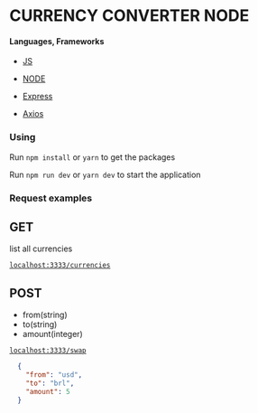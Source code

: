 # CURRENCY CONVERTER NODE

#### Languages, Frameworks

* [JS](https://www.javascript.com)

* [NODE](https://nodejs.org/en/)

* [Express](https://expressjs.com)

* [Axios](https://axios-http.com)

### Using

 Run `npm install` or `yarn` to get the packages

 Run `npm run dev` or `yarn dev` to start the application

### Request examples
    
  ## GET

  list all currencies

  [`localhost:3333/currencies`](http://localhost:3333/currencies)

  ## POST

  - from(string)
  - to(string)
  - amount(integer)

  [`localhost:3333/swap`](http://localhost:4000/swap)
```JSON
  {
    "from": "usd",
    "to": "brl",
    "amount": 5
  }
```
